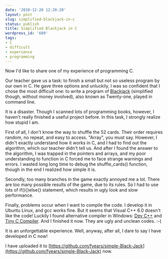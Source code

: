 ```yaml
---
date: '2010-12-20 12:20:20'
layout: post
slug: simplified-blackjack-in-c
status: publish
title: Simplified Blackjack in C
wordpress_id: '609'
tags:
- C
- difficult
- experience
- programming
---
```


Now I'd like to share one of my experience of programming C.

Our teacher gave us a task: to finish a small but not so useless program by our own in C. He gave three options and unluckily, I was so confident that I chose the most difficult one: to write a program of [Blackjack](http://en.wikipedia.org/wiki/Blackjack) (simplified though, without money involved), also known as Twenty-one, played in command line.

It is a disaster. Though I scanned lots of programming books, however, I haven't really finished a useful project before. In this task, I strongly realize how stupid I am.

First of all, I don't know the way to shuffle the 52 cards. Their order requires random, no repeat, and easy to access. "Array", you must say. However, I didn't exactly understand how it works in C, and I had to find out the algorithm, which our teacher didn't tell us. And after I found the answer to the algorithm, I was trapped in the pointers and arrays, and my poor understanding to function in C forced me to face strange warnings and errors. I wasted long long time to debug the shuffle_cards() function, though in the end I realized how simple it is.

Secondly, too many branches in the game exactly annoyed me a lot. There are too many possible results of the game, due to its rules. So I had to use lots of if(){}else{} statement, which results in ugly look and slow performance.

Finally, problems occur when I want to compile the code. I develop it in Ubuntu Linux, and gcc works fine. But it seems that Visual C++ 6.0 doesn't like the code! Luckily I found alternative compiler in Windows: [Dev C++](http://sourceforge.net/projects/dev-cpp/files/Binaries/Dev-C%2B%2B%204.9.9.2/) and [Tiny C Compiler](http://bellard.org/tcc/). And I finished it now. They are ugly and unclean codes. :-(

It is an unforgettable experience. Well, anyway, after all, I dare to say I have developed in C now!

I have uploaded it to [https://github.com/fyears/simple-Black-Jack](https://github.com/fyears/simple-Black-Jack) now.
